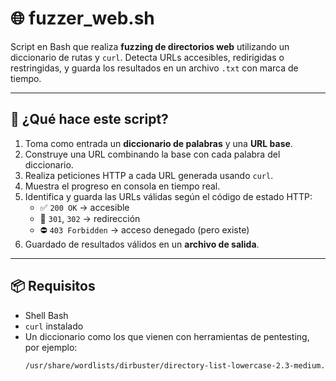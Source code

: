 # 🌐 fuzzer_web.sh

Script en Bash que realiza **fuzzing de directorios web** utilizando un diccionario de rutas y `curl`. Detecta URLs accesibles, redirigidas o restringidas, y guarda los resultados en un archivo `.txt` con marca de tiempo.

---

## 🧾 ¿Qué hace este script?

1. Toma como entrada un **diccionario de palabras** y una **URL base**.
2. Construye una URL combinando la base con cada palabra del diccionario.
3. Realiza peticiones HTTP a cada URL generada usando `curl`.
4. Muestra el progreso en consola en tiempo real.
5. Identifica y guarda las URLs válidas según el código de estado HTTP:
   - ✅ `200 OK` → accesible
   - 🔁 `301`, `302` → redirección
   - ⛔ `403 Forbidden` → acceso denegado (pero existe)
6. Guardado de resultados válidos en un **archivo de salida**.

---

## 📦 Requisitos

- Shell Bash
- `curl` instalado
- Un diccionario como los que vienen con herramientas de pentesting, por ejemplo:
  ```bash
  /usr/share/wordlists/dirbuster/directory-list-lowercase-2.3-medium.txt
